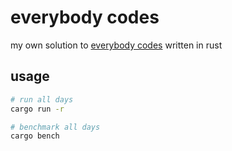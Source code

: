 # everybody codes
my own solution to [everybody codes](https://everybody.codes) written in rust

## usage
```sh
# run all days
cargo run -r

# benchmark all days
cargo bench
```
